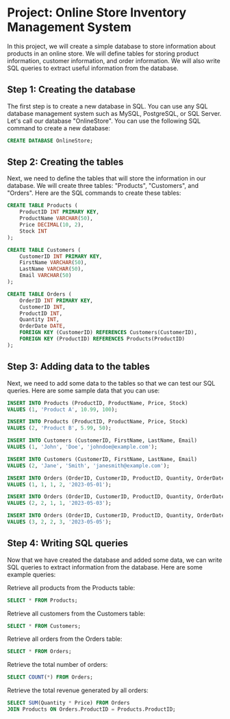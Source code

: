 # Project: Online Store Inventory Management System
In this project, we will create a simple database to store information about products in an online store. We will define tables for storing product information, customer information, and order information. We will also write SQL queries to extract useful information from the database.

## Step 1: Creating the database
The first step is to create a new database in SQL. You can use any SQL database management system such as MySQL, PostgreSQL, or SQL Server. Let's call our database "OnlineStore". You can use the following SQL command to create a new database:
```sql
CREATE DATABASE OnlineStore;
```

## Step 2: Creating the tables
Next, we need to define the tables that will store the information in our database. We will create three tables: "Products", "Customers", and "Orders". Here are the SQL commands to create these tables:

```sql
CREATE TABLE Products (
    ProductID INT PRIMARY KEY,
    ProductName VARCHAR(50),
    Price DECIMAL(10, 2),
    Stock INT
);

CREATE TABLE Customers (
    CustomerID INT PRIMARY KEY,
    FirstName VARCHAR(50),
    LastName VARCHAR(50),
    Email VARCHAR(50)
);

CREATE TABLE Orders (
    OrderID INT PRIMARY KEY,
    CustomerID INT,
    ProductID INT,
    Quantity INT,
    OrderDate DATE,
    FOREIGN KEY (CustomerID) REFERENCES Customers(CustomerID),
    FOREIGN KEY (ProductID) REFERENCES Products(ProductID)
);
```

## Step 3: Adding data to the tables
Next, we need to add some data to the tables so that we can test our SQL queries. Here are some sample data that you can use:
```sql
INSERT INTO Products (ProductID, ProductName, Price, Stock)
VALUES (1, 'Product A', 10.99, 100);

INSERT INTO Products (ProductID, ProductName, Price, Stock)
VALUES (2, 'Product B', 5.99, 50);

INSERT INTO Customers (CustomerID, FirstName, LastName, Email)
VALUES (1, 'John', 'Doe', 'johndoe@example.com');

INSERT INTO Customers (CustomerID, FirstName, LastName, Email)
VALUES (2, 'Jane', 'Smith', 'janesmith@example.com');

INSERT INTO Orders (OrderID, CustomerID, ProductID, Quantity, OrderDate)
VALUES (1, 1, 1, 2, '2023-05-01');

INSERT INTO Orders (OrderID, CustomerID, ProductID, Quantity, OrderDate)
VALUES (2, 2, 1, 1, '2023-05-03');

INSERT INTO Orders (OrderID, CustomerID, ProductID, Quantity, OrderDate)
VALUES (3, 2, 2, 3, '2023-05-05');

```

## Step 4: Writing SQL queries
Now that we have created the database and added some data, we can write SQL queries to extract information from the database. Here are some example queries:

Retrieve all products from the Products table:
```sql
SELECT * FROM Products;
```
Retrieve all customers from the Customers table:
```sql
SELECT * FROM Customers;
```
Retrieve all orders from the Orders table:
```sql
SELECT * FROM Orders;
```
Retrieve the total number of orders:
```sql
SELECT COUNT(*) FROM Orders;
```
Retrieve the total revenue generated by all orders:
```sql
SELECT SUM(Quantity * Price) FROM Orders
JOIN Products ON Orders.ProductID = Products.ProductID;
```
